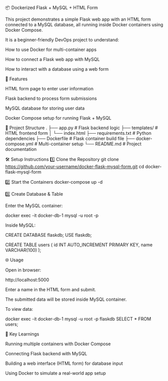 📦 Dockerized Flask + MySQL + HTML Form

This project demonstrates a simple Flask web app with an HTML form connected to a MySQL database, all running inside Docker containers using Docker Compose.

It is a beginner-friendly DevOps project to understand:

How to use Docker for multi-container apps

How to connect a Flask web app with MySQL

How to interact with a database using a web form

🚀 Features

HTML form page to enter user information

Flask backend to process form submissions

MySQL database for storing user data

Docker Compose setup for running Flask + MySQL

📂 Project Structure
.
├── app.py                # Flask backend logic
├── templates/            # HTML frontend form
│   └── index.html
├── requirements.txt      # Python dependencies
├── Dockerfile            # Flask container build file
├── docker-compose.yml    # Multi-container setup
└── README.md             # Project documentation

🛠️ Setup Instructions
1️⃣ Clone the Repository
git clone https://github.com/your-username/docker-flask-mysql-form.git
cd docker-flask-mysql-form

2️⃣ Start the Containers
docker-compose up -d

3️⃣ Create Database & Table

Enter the MySQL container:

docker exec -it docker-db-1 mysql -u root -p


Inside MySQL:

CREATE DATABASE flaskdb;
USE flaskdb;

CREATE TABLE users (
    id INT AUTO_INCREMENT PRIMARY KEY,
    name VARCHAR(100)
);

🌐 Usage

Open in browser:

http://localhost:5000


Enter a name in the HTML form and submit.

The submitted data will be stored inside MySQL container.

To view data:

docker exec -it docker-db-1 mysql -u root -p flaskdb
SELECT * FROM users;

📖 Key Learnings

Running multiple containers with Docker Compose

Connecting Flask backend with MySQL

Building a web interface (HTML form) for database input

Using Docker to simulate a real-world app setup